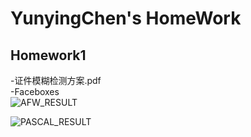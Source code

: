 # YunyingChen's HomeWork




## Homework1
-证件模糊检测方案.pdf        
-Faceboxes                
![AFW_RESULT](https://github.com/cvgroup-erke/YunyingChen/blob/main/HMK1/Faceboxes/AFW_Result.png''AFW_RESULT'')



![PASCAL_RESULT](https://github.com/cvgroup-erke/YunyingChen/blob/main/HMK1/Faceboxes/PASCAL_Result.png''PASCAL_RESULT'')



